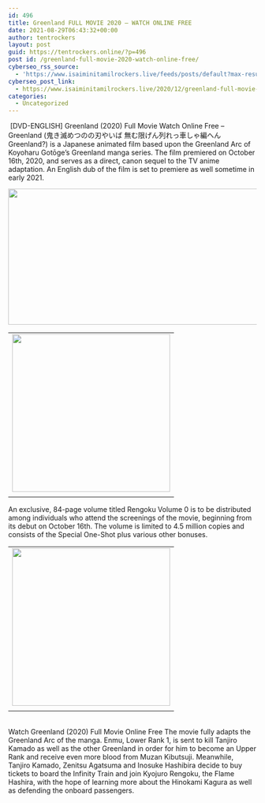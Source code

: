 ```yaml
---
id: 496
title: Greenland FULL MOVIE 2020 — WATCH ONLINE FREE
date: 2021-08-29T06:43:32+00:00
author: tentrockers
layout: post
guid: https://tentrockers.online/?p=496
post id: /greenland-full-movie-2020-watch-online-free/
cyberseo_rss_source:
  - 'https://www.isaiminitamilrockers.live/feeds/posts/default?max-results=150&start-index=151'
cyberseo_post_link:
  - https://www.isaiminitamilrockers.live/2020/12/greenland-full-movie-2020-watch-online.html
categories:
  - Uncategorized
---
```

<meta content="&nbsp;[DVD-ENGLISH] Greenland (2020) Full Movie Watch Online Free - Greenland (鬼き滅めつのの刃やいば 無む限げん列れっ車しゃ編へん Greenland?) is a Japanese animated film..." name="twitter:description" />

  


<center>
</center>

&nbsp;[DVD-ENGLISH] Greenland (2020) Full Movie Watch Online Free &#8211; Greenland (鬼き滅めつのの刃やいば 無む限げん列れっ車しゃ編へん Greenland?) is a Japanese animated film based upon the Greenland Arc of Koyoharu Gotōge&#8217;s Greenland manga series. The film premiered on October 16th, 2020, and serves as a direct, canon sequel to the TV anime adaptation. An English dub of the film is set to premiere as well sometime in early 2021.

<div class="separator">
  <a href="https://1.bp.blogspot.com/-28sdBTjcmtg/X9G7xP6hCCI/AAAAAAAAABY/uTHAeJvE9LknOcd99p_TFP_M0PYbaGW0gCLcBGAsYHQ/s1000/greenland-movie.jpg"><img loading="lazy" border="0" data-original-height="620" data-original-width="1000" height="276" src="https://1.bp.blogspot.com/-28sdBTjcmtg/X9G7xP6hCCI/AAAAAAAAABY/uTHAeJvE9LknOcd99p_TFP_M0PYbaGW0gCLcBGAsYHQ/w513-h276/greenland-movie.jpg" width="513" /></a>
</div>



<table align="center" cellpadding="0" cellspacing="0" class="tr-caption-container">
  <tr>
    <td>
      <span><a href="https://aaaaaco.com/b7e8e06d99/67d1dbf3bc/?placementName=default" target="_blank" rel="noopener"><img border="0" data-original-height="166" data-original-width="800" src="https://1.bp.blogspot.com/-Nkj5g_wegfg/X9G8GcSK9DI/AAAAAAAAABg/-_SqXB1-XRYOpT7wW_VFcZyuR0FNUNJagCLcBGAsYHQ/s320/unnamed.gif" width="320" /></a></span>
    </td>
  </tr>
  
  <tr>
    <td class="tr-caption">
    </td>
  </tr>
</table>

<span>An exclusive, 84-page volume titled Rengoku Volume 0 is to be distributed among individuals who attend the screenings of the movie, beginning from its debut on October 16th. The volume is limited to 4.5 million copies and consists of the Special One-Shot plus various other bonuses.</span>

<table align="center" cellpadding="0" cellspacing="0" class="tr-caption-container">
  <tr>
    <td>
      <span><a href="https://www.isaiminitamilrockers.live/2020/12/greenland-full-movie-2020-watch-online.html" target="_blank" rel="noopener"><img border="0" data-original-height="166" data-original-width="800" src="https://1.bp.blogspot.com/-ZPsZiIxO_-M/X9G8NkgTZXI/AAAAAAAAABk/b26G2gLox_cYhbcpkJNzpxVNFFZAijkkQCLcBGAsYHQ/s320/unnamed.gif" width="320" /></a></span>
    </td>
  </tr>
  
  <tr>
    <td class="tr-caption">
    </td>
  </tr>
</table>

<span><br />Watch Greenland (2020) Full Movie Online Free The movie fully adapts the Greenland Arc of the manga. Enmu, Lower Rank 1, is sent to kill Tanjiro Kamado as well as the other Greenland in order for him to become an Upper Rank and receive even more blood from Muzan Kibutsuji. Meanwhile, Tanjiro Kamado, Zenitsu Agatsuma and Inosuke Hashibira decide to buy tickets to board the Infinity Train and join Kyojuro Rengoku, the Flame Hashira, with the hope of learning more about the Hinokami Kagura as well as defending the onboard passengers.</span>  


<center>
</center>